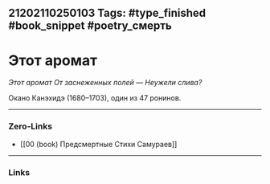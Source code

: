 21202110250103
Tags: #type_finished #book_snippet #poetry_смерть
---
# Этот аромат

*Этот аромат
От заснеженных полей —
Неужели слива?*

Окано Канэхидэ (1680–1703), один из 47 ронинов. 

---
### Zero-Links
- [[00 (book) Предсмертные Стихи Самураев]]
---
### Links
